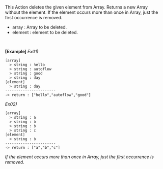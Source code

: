 This Action deletes the given element from Array. Returns a new Array without the element.
If the element occurs more than once in Array, just the first occurrence is removed.
- array : Array to be deleted.
- element : element to be deleted.

<br/>

**[Example]**
*Ex01)*
```
[array]
  > string : hello
  > string : autoflow
  > string : good
  > string : day
[element]
  > string : day
-----------------------
-> return : ["hello","autoflow","good"]
```

*Ex02)*
```
[array]
  > string : a
  > string : b
  > string : b
  > string : c
[element]
  > string : b
-----------------------
-> return : ["a","b","c"]
```
*If the element occurs more than once in Array, just the first occurrence is removed.*
